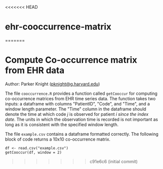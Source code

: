<<<<<<< HEAD
# ehr-cooccurrence-matrix
=======
# Compute Co-occurrence matrix from EHR data

Author: Parker Knight (pknight@g.harvard.edu)


The file `cooccurrence.R` provides a function called `getCooccur` for computing co-occurrence matrices from EHR time series data.
The function takes two inputs: a dataframe with columns "PatientID", "Code", and "Time", and a window length parameter. 
The "Time" column in the dataframe should denote the time at which code $j$ is observed for patient $i$ *since the index date*. The units 
in which the observation time is recorded is not important as long as it is consistent with the specified window length.

The file `example.csv` contains a dataframe formatted correctly. The following block of code returns a 10x10 co-occurrence matrix.

```
df <- read.csv("example.csv")
getCooccur(df, window = 2)
```
>>>>>>> c91e6c6 (initial commit)
